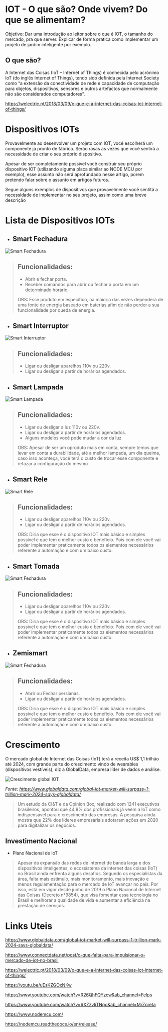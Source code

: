 # IOT - O que são? Onde vivem? Do que se alimentam?

Objetivo: Dar uma introdução ao leitor sobre o que é IOT, o tamanho do mercado, pra que server. 
Explicar de forma pratica como implementar um projeto de jardim inteligente por exemplo.

## O que são?

A Internet das Coisas (IoT – Internet of Things) é conhecida pelo acrónimo IoT (do inglês Internet of Things), tendo sido definida pela Internet Society como “a extensão da conectividade de rede e capacidade de computação para objetos, dispositivos, sensores e outros artefactos que normalmente não são considerados computadores”.

https://welectric.pt/2018/03/09/o-que-e-a-internet-das-coisas-iot-internet-of-things/


# Dispositivos IOTs

Provavelmente ao desenvolver um projeto com IOT, você escolherá um componente já pronto de fábrica. Serão rasas as vezes que você sentirá a necessidade de criar o seu próprio dispositivo. 

Apesar de ser completamente possivel você construir seu próprio dispositivo IOT (utilizando alguma placa similar ao NODE MCU por exemplo), esse assunto não será aprofundado nesse artigo, porem pretendo falar sobre o assunto em artigos futuros.

Segue alguns exemplos de dispositivos que provavelmente você sentitá a necessidade de implementar no seu projeto, assim como uma breve descrição

# Lista de Dispositivos IOTs


- ## Smart Fechadura

![Smart Fechadura](img/smart-fechadura.jpeg?raw=true "Smart Fechadura")

> ## Funcionalidades: 
> * Abrir e fechar porta.
> * Receber comandos para abrir ou fechar a porta em um determinado horário.
> 
> OBS: Esse produto em especifico, na maioria das vezes dependerá de uma fonte de energia baseado em baterias afim de não perder a sua funcionalidade por queda de energia.


- ## Smart Interruptor

![Smart Interruptor](img/smart-interruptor.jpeg?raw=true "Smart Interruptor")


> ## Funcionalidades: 
> * Ligar ou desligar aparelhos 110v ou 220v.
> * Ligar ou desligar a partir de horários agendados.


- ## Smart Lampada

![Smart Lampada](img/smart-lampada.jpeg?raw=true "Smart Lampada")

> ## Funcionalidades: 
> * Ligar ou desligar a luz 110v ou 220v.
> * Ligar ou desligar a partir de horários agendados.
> * Alguns modelos você pode mudar a cor da luz
>
>  OBS: Apesar de ser um oproduto mais em conta, sempre temos que levar em conta a durabilidade, até a melhor lampada, um dia queima, caso isso aconteça, você terá o custo de trocar esse componente e refazar a configuração do mesmo



- ## Smart Rele

![Smart Rele](img/smart-rele.jpeg?raw=true "Smart Rele")

> ## Funcionalidades: 
> * Ligar ou desligar aparelhos 110v ou 220v.
> * Ligar ou desligar a partir de horários agendados.
> 
> OBS: Diria que esse é o dispositivo IOT mais básico e simples possivel e que tem o melhor custo e beneficio. Pois com ele você vai poder implementar praticamente todos os elementos necessários referente a automação e com um baixo custo.

- ## Smart Tomada

![Smart Fechadura](img/smart-tomada.jpeg?raw=true "Smart Fechadura")

> ## Funcionalidades: 
> * Ligar ou desligar aparelhos 110v ou 220v.
> * Ligar ou desligar a partir de horários agendados.
> 
> OBS: Diria que esse é o dispositivo IOT mais básico e simples possivel e que tem o melhor custo e beneficio. Pois com ele você vai poder implementar praticamente todos os elementos necessários referente a automação e com um baixo custo.


- ## Zemismart

![Smart Fechadura](img/zemismart.jpeg?raw=true "Smart Fechadura")

> ## Funcionalidades: 
> * Abrir ou Fechar persianas.
> * Ligar ou desligar a partir de horários agendados.
> 
> OBS: Diria que esse é o dispositivo IOT mais básico e simples possivel e que tem o melhor custo e beneficio. Pois com ele você vai poder implementar praticamente todos os elementos necessários referente a automação e com um baixo custo.


# Crescimento

O mercado global de Internet das Coisas (IoT) terá a receita US$ 1,1 trilhão até 2024, com grande parte do crescimento vindo de wearables (dispositivos vestíveis), diz a GlobalData, empresa líder de dados e análise.

![Crescimento global IOT](img/grafico-mercado-iot.jpeg?raw=true "Crescimento global IOT")

*Fonte: https://www.globaldata.com/global-iot-market-will-surpass-1-trillion-mark-2024-says-globaldata/*


> Um estudo da CI&T e da Opinion Box, realizado com 1241 executivos brasileiros, apontou que 44,8% dos profissionais já veem a IoT como indispensável para o crescimento das empresas. A pesquisa ainda mostra que 22% dos líderes empresariais adotaram ações em 2020 para digitalizar os negócios.

## Investimento Nacional

* Plano Nacional de IoT
> Apesar da expansão das redes de internet de banda larga e dos dispositivos inteligentes, o ecossistema da internet das coisas (IoT) no Brasil ainda enfrenta alguns desafios. Segundo os especialistas da área, falta mais estímulo, mais monitoramento, mais inovação e menos regulamentação para o mercado de IoT avançar no país. Por isso, está em vigor desde junho de 2019 o Plano Nacional de Internet das Coisas (Decreto n°9854), que visa fomentar essa tecnologia no Brasil e melhorar a qualidade de vida e aumentar a eficiência na prestação de serviços.

# Links Uteis

https://www.globaldata.com/global-iot-market-will-surpass-1-trillion-mark-2024-says-globaldata/

https://www.connectdata.net/post/o-que-falta-para-impulsionar-o-mercado-de-iot-no-brasil

https://welectric.pt/2018/03/09/o-que-e-a-internet-das-coisas-iot-internet-of-things/

https://youtu.be/uEsKZGOxNKw

https://www.youtube.com/watch?v=R26QhFQYzcw&ab_channel=Felps

https://www.youtube.com/watch?v=6XZzvliTNqo&ab_channel=MrZoreta

https://www.nodemcu.com/

https://nodemcu.readthedocs.io/en/release/